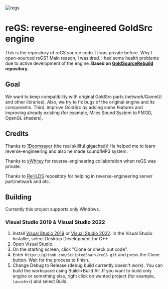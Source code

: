 ![regs](https://user-images.githubusercontent.com/51358194/160087464-9220649b-e09f-40fb-aeb2-0cb9baad7aef.png)

# reGS: reverse-engineered GoldSrc engine

This is the repository of reGS source code. It was private before. Why I open-sourced reGS? Main reason, I was tired. I had some health problems due to active development of the engine. **Based on [GoldSourceRebuild](https://github.com/Triang3l/GoldSourceRebuild) repository.**

## Goal

We want to keep compatibility with original GoldSrc parts (network/GameUI and other libraries). Also, we try to fix bugs of the original engine and its components.
Third, improve GoldSrc by adding some features and improving already existing (for example, Miles Sound System to FMOD, OpenGL shaders).

## Credits

Thanks to [1Doomsayer](https://github.com/1Doomsayer) (the real skillful gigachad)! He helped me to learn reverse-engineering and also he made sound/MP3 system.

Thanks to [xWhitey](https://github.com/xWhitey) for reverse-engineering collaboration when reGS was private.

Thanks to [ReHLDS](https://github.com/dreamstalker/rehlds) repository for helping in reverse-engineering server part/network and etc.

## Building

Currently this project supports only Windows.

### Visual Studio 2019 & Visual Studio 2022
1. Install [Visual Studio 2019](https://my.visualstudio.com/Downloads?q=Visual%20Studio%20Community%202019) or [Visual Studio 2022](https://visualstudio.microsoft.com/vs/preview/vs2022/#download-preview). In the Visual Studio Installer, select Desktop Development for C++.
2. Open Visual Studio.
3. On the starting screen, click "Clone or check out code".
4. Enter `https://github.com/ScriptedSnark/reGS.git` and press the Clone button. Wait for the process to finish.
5. Change Debug to Release (debug build currently doesn't work). You can build the workspace using Build→Build All. If you want to build only engine or something else, right click on wanted project (for example, `launcher`) and select Build.
